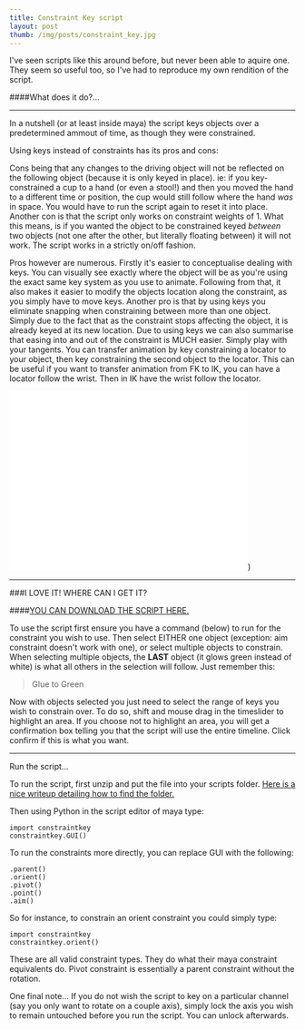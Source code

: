 ```yaml
---
title: Constraint Key script
layout: post
thumb: /img/posts/constraint_key.jpg
---
```

I've seen scripts like this around before, but never been able to aquire one. They seem so useful too, so I've had to reproduce my own rendition of the script.<!-- more -->

####What does it do?...

----

In a nutshell (or at least inside maya) the script keys objects over a predetermined ammout of time, as though they were constrained.

Using keys instead of constraints has its pros and cons:

Cons being that any changes to the driving object will not be reflected on the following object (because it is only keyed in place). ie: if you key-constrained a cup to a hand (or even a stool!) and then you moved the hand to a different time or position, the cup would still follow where the hand *was* in space. You would have to run the script again to reset it into place.
Another con is that the script only works on constraint weights of 1. What this means, is if you wanted the object to be constrained keyed *between* two objects (not one after the other, but literally floating between) it will not work. The script works in a strictly on/off fashion.

Pros however are numerous. Firstly it's easier to conceptualise dealing with keys. You can visually see exactly where the object will be as you're using the exact same key system as you use to animate. Following from that, it also makes it easier to modify the objects location along the constraint, as you simply have to move keys.
Another pro is that by using keys you eliminate snapping when constraining between more than one object. Simply due to the fact that as the constraint stops affecting the object, it is already keyed at its new location.
Due to using keys we can also summarise that easing into and out of the constraint is MUCH easier. Simply play with your tangents.
You can transfer animation by key constraining a locator to your object, then key constraining the second object to the locator. This can be useful if you want to transfer animation from FK to IK, you can have a locator follow the wrist. Then in IK have the wrist follow the locator.

<div class="js-video [vimeo, widescreen]"><iframe width="420" height="315" src="//www.youtube-nocookie.com/embed/tk1HHp_2cNA?rel=0" frameborder="0" allowfullscreen></iframe>)</div>

----

###I LOVE IT! WHERE CAN I GET IT?

####[YOU CAN DOWNLOAD THE SCRIPT HERE.](https://github.com/internetimagery/constraintkey/releases)

To use the script first ensure you have a command (below) to run for the constraint you wish to use. Then select EITHER one object (exception: aim constraint doesn't work with one), or select multiple objects to constrain. When selecting multiple objects, the **LAST** object (it glows green instead of white) is what all others in the selection will follow. Just remember this:

>Glue to Green

Now with objects selected you just need to select the range of keys you wish to constrain over. To do so, shift and mouse drag in the timeslider to highlight an area. If you choose not to highlight an area, you will get a confirmation box telling you that the script will use the entire timeline. Click confirm if this is what you want.

----

Run the script...

To run the script, first unzip and put the file into your scripts folder.
[Here is a nice writeup detailing how to find the folder.](http://cgartistry.com/running-python-scripts-in-maya/)

Then using Python in the script editor of maya type:

	import constraintkey
	constraintkey.GUI()

To run the constraints more directly, you can replace GUI with the following:

	.parent()
	.orient()
	.pivot()
	.point()
	.aim()

So for instance, to constrain an orient constraint you could simply type:

	import constraintkey
	constraintkey.orient()

These are all valid constraint types. They do what their maya constraint equivalents do. Pivot constraint is essentially a parent constraint without the rotation.

One final note...
If you do not wish the script to key on a particular channel (say you only want to rotate on a couple axis), simply lock the axis you wish to remain untouched before you run the script. You can unlock afterwards.